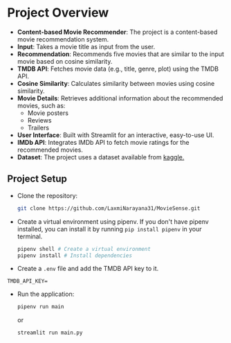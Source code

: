# Project Overview

- **Content-based Movie Recommender**: The project is a content-based movie recommendation system.
- **Input**: Takes a movie title as input from the user.
- **Recommendation**: Recommends five movies that are similar to the input movie based on cosine similarity.
- **TMDB API**: Fetches movie data (e.g., title, genre, plot) using the TMDB API.
- **Cosine Similarity**: Calculates similarity between movies using cosine similarity.
- **Movie Details**: Retrieves additional information about the recommended movies, such as:
  - Movie posters
  - Reviews
  - Trailers
- **User Interface**: Built with Streamlit for an interactive, easy-to-use UI.
- **IMDb API**: Integrates IMDb API to fetch movie ratings for the recommended movies.
- **Dataset**: The project uses a dataset available from [kaggle.](https://www.kaggle.com/datasets/tmdb/tmdb-movie-metadata)

## Project Setup

- Clone the repository:
  ```bash
  git clone https://github.com/LaxmiNarayana31/MovieSense.git
  ```
- Create a virtual environment using pipenv. If you don't have pipenv installed, you can install it by running `pip install pipenv` in your terminal.
  ```bash
  pipenv shell # Create a virtual environment
  pipenv install # Install dependencies
  ```
-  Create a `.env` file and add the TMDB API key to it.
  ```
  TMDB_API_KEY=
  ```
- Run the application:
  ```bash
  pipenv run main
  ```
  or
  ```bash
  streamlit run main.py
  ```

